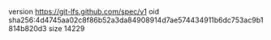 version https://git-lfs.github.com/spec/v1
oid sha256:4d4745aa02c8f86b52a3da84908914d7ae574434911b6dc753ac9b1814b820d3
size 14229
